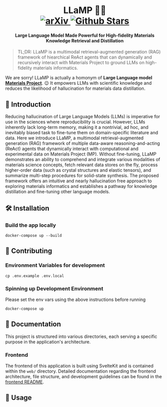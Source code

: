 <h1 align="center">
    <b>LLaMP 🦙🔮</b>
    <br>
    <a href="https://arxiv.org/abs/2401.17244">
      <img src="https://img.shields.io/badge/cs.CL-2401.17244-b31b1b?logo=arxiv&logoColor=white" alt="arXiv">
    </a>
    <a href="https://github.com/chiang-yuan/llamp/stargazers">
      <img src="https://img.shields.io/github/stars/chiang-yuan/llamp?style=social" alt="Github Stars">
    </a>
</h1>
<h4 align="center">Large Language Model Made Powerful for High-fidelity Materials Knowledge Retrieval and Distillation</h4>

> TL;DR: LLaMP is a multimodal retrieval-augmented generation (RAG) framework of hiearchical ReAct agents that can dynamically and recursively interact with Materials Project to ground LLMs on high-fidelity materials informatics.

We are sorry! LLaMP is actually a homonym of **Large Language model [Materials Project](https://materialsproject.org)**. :wink: It empowers LLMs with scientific knowledge and reduces the likelihood of hallucination for materials data distillation.

<!-- LLaMP is a web-based assistant that allows you to explore and interact with materials data in a conversational and intuitive manner. It integrates the power of the Materials Project API and the intelligence of OpenAI's GPT-3.5 to offer a comprehensive and user-friendly solution for discovering and understanding computational materials data based on quantum mechanical calculations. -->


<!-- <img src="https://raw.githubusercontent.com/sveltejs/branding/master/svelte-horizontal.svg" height="30"/>
<a href="https://elementari.janosh.dev/"><img src="https://raw.githubusercontent.com/janosh/elementari/main/static/favicon.svg" height="30"/></a> -->

## :crystal_ball: Introduction

Reducing hallucination of Large Language Models (LLMs) is imperative for use in the sciences where reproducibility is crucial. However, LLMs inherently lack long-term memory, making it a nontrivial, ad hoc, and inevitably biased task to fine-tune them on domain-specific literature and data. Here we introduce LLaMP, a multimodal retrieval-augmented generation (RAG) framework of multiple data-aware reasoning-and-acting (ReAct) agents that dynamically interact with computational and experimental data on Materials Project (MP). Without fine-tuning, LLaMP demonstrates an ability to comprehend and integrate various modalities of materials science concepts, fetch relevant data stores on the fly, process higher-order data (such as crystal structures and elastic tensors), and summarize multi-step procedures for solid-state synthesis. The proposed framework offers an intuitive and nearly hallucination free approach to exploring materials informatics and establishes a pathway for knowledge distillation and fine-tuning other language models.

<!-- **:mag_right: Key Features of LLaMP**

1. **Natural Language Interaction:** Say goodbye to complex queries and technical jargon. LLaMP understands human language, allowing you to communicate your materials-related questions in a conversational and intuitive manner.

2. **Expertly Curated Data:** By harnessing the capabilities of the Materials Project API, LLaMP provides access to a vast repository of materials data, including composition, properties, structures, and more.

3. **Intelligent Responses:** Powered by OpenAI's GPT-3.5, LLaMP not only retrieves data but also delivers insightful and informative responses in plain language, making complex materials concepts easy to comprehend.

4. **Effortless Exploration:** Whether you're seeking materials with specific properties, analyzing trends, or comparing compositions, LLaMP streamlines the exploration process, ensuring you find the information you need quickly.

5. **Custom Functionality:** LLaMP's innovative design enables you to leverage predefined functions tailored to materials research. These functions allow you to retrieve, filter, and analyze materials data in a structured and efficient manner.

6. **Personalized Experience:** LLaMP adapts to your preferences, learning from each interaction to provide increasingly accurate and relevant responses over time.

7. **Seamless Integration:** As a web-based assistant, LLaMP is accessible from anywhere, eliminating the need for complicated installations or setups.

Whether you're a researcher, engineer, student, or anyone with a curiosity about materials, LLaMP is your indispensable companion on the journey of material exploration. It transforms the way we access and engage with materials data, making the pursuit of scientific knowledge more accessible and enjoyable than ever before.

Experience the future of materials exploration with LLaMP – your intelligent guide to the world of materials science and discovery. -->

## :hammer_and_wrench: Installation

### Build the app locally

```shell
docker-compose up --build
```

## 🤝 Contributing

### Environment Variables for development

```
cp .env.example .env.local
```

### Spinning up Development Environment

Please set the env vars using the above instructions before running

```
docker-compose up
```

## 📑 Documentation

This project is structured into various directories, each serving a specific purpose in the application's architecture.

### Frontend

The frontend of this application is built using SvelteKit and is contained within the `web/` directory. Detailed documentation regarding the frontend architecture, file structure, and development guidelines can be found in the [frontend README](web/README.md).

<!-- [📖 Read the frontend documentation](web/README.md) -->

## :rocket: Usage
